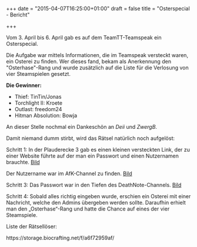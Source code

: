 +++
date = "2015-04-07T16:25:00+01:00"
draft = false
title = "Osterspecial - Bericht"

+++
<p>Vom 3. April bis 6. April gab es auf dem TeamTT-Teamspeak ein Osterspecial. </p>
<p>Die Aufgabe war mittels Informationen, die im Teamspeak  versteckt waren, ein Osterei zu finden. Wer dieses fand, bekam als  Anerkennung den &quot;Osterhase&quot;-Rang und wurde zus&auml;tzlich auf die Liste f&uuml;r  die Verlosung von vier Steamspielen gesetzt.</p>
<strong>Die Gewinner:</strong><ul><li>Thief: TinTin/Jonas</li><li>Torchlight II: Kroete</li><li>Outlast: freedom24</li><li>Hitman Absolution: Bowja</li></ul>
<p>An dieser Stelle nochmal ein Dankesch&ouml;n an <em>Deii </em>und <em>ZwergB</em>. </p>
<p>Damit niemand dumm stirbt, wird das R&auml;tsel nat&uuml;rlich noch aufgel&ouml;st: </p>
<p>Schritt 1: In der Plauderecke 3 gab es einen kleinen versteckten  Link, der zu einer Website f&uuml;hrte auf der man ein Passwort und einen  Nutzernamen brauchte. <a href="https://storage.biocrafting.net/f/ca7e72316b/"> Bild</a> </p>
<p>Der Nutzername war im AfK-Channel zu finden.  <a href="https://storage.biocrafting.net/f/6d34080fd6"> Bild</a> </p>
<p>Schritt 3: Das Passwort war in den Tiefen des DeathNote-Channels.  <a href="https://storage.biocrafting.net/f/94192bb3f7/"> Bild</a> </p>
<p>Schritt 4: Sobald alles richtig eingeben wurde, erschien ein  Osterei mit einer Nachricht, welche den Admins &uuml;bergeben werden sollte.  Daraufhin erhielt man den &bdquo;Osterhase&ldquo;-Rang und hatte die Chance auf  eines der vier Steamspiele. </p>
<p>Liste der R&auml;tsell&ouml;ser:</p> https://storage.biocrafting.net/f/a6f72959af/ <p>
